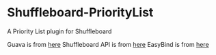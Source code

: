 # Shuffleboard-PriorityList
A Priority List plugin for Shuffleboard

Guava is from [here](http://search.maven.org/remotecontent?filepath=com/google/guava/guava/24.0-jre/guava-24.0-jre.jar)
Shuffleboard API is from [here](http://first.wpi.edu/FRC/roborio/maven/release/edu/wpi/first/shuffleboard/api/1.2.0/api-1.2.0.jar)
EasyBind is from [here](https://github.com/TomasMikula/EasyBind/releases/download/v1.0.3/easybind-1.0.3.jar)
